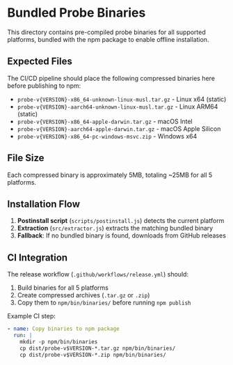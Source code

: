 # Bundled Probe Binaries

This directory contains pre-compiled probe binaries for all supported platforms, bundled with the npm package to enable offline installation.

## Expected Files

The CI/CD pipeline should place the following compressed binaries here before publishing to npm:

- `probe-v{VERSION}-x86_64-unknown-linux-musl.tar.gz` - Linux x64 (static)
- `probe-v{VERSION}-aarch64-unknown-linux-musl.tar.gz` - Linux ARM64 (static)
- `probe-v{VERSION}-x86_64-apple-darwin.tar.gz` - macOS Intel
- `probe-v{VERSION}-aarch64-apple-darwin.tar.gz` - macOS Apple Silicon
- `probe-v{VERSION}-x86_64-pc-windows-msvc.zip` - Windows x64

## File Size

Each compressed binary is approximately 5MB, totaling ~25MB for all 5 platforms.

## Installation Flow

1. **Postinstall script** (`scripts/postinstall.js`) detects the current platform
2. **Extraction** (`src/extractor.js`) extracts the matching bundled binary
3. **Fallback**: If no bundled binary is found, downloads from GitHub releases

## CI Integration

The release workflow (`.github/workflows/release.yml`) should:

1. Build binaries for all 5 platforms
2. Create compressed archives (`.tar.gz` or `.zip`)
3. Copy them to `npm/bin/binaries/` before running `npm publish`

Example CI step:
```yaml
- name: Copy binaries to npm package
  run: |
    mkdir -p npm/bin/binaries
    cp dist/probe-v$VERSION-*.tar.gz npm/bin/binaries/
    cp dist/probe-v$VERSION-*.zip npm/bin/binaries/
```
